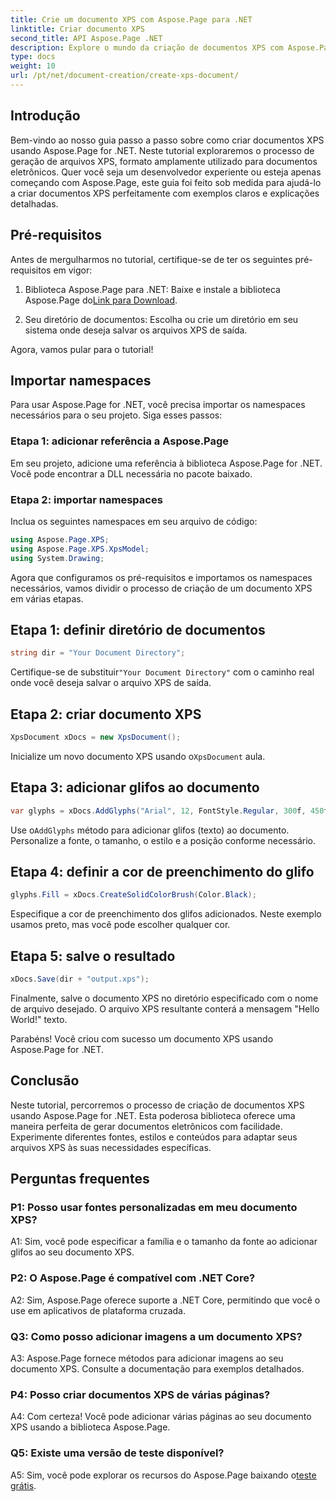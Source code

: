 ```yaml
---
title: Crie um documento XPS com Aspose.Page para .NET
linktitle: Criar documento XPS
second_title: API Aspose.Page .NET
description: Explore o mundo da criação de documentos XPS com Aspose.Page for .NET. Siga nosso guia passo a passo para gerar documentos eletrônicos sem esforço.
type: docs
weight: 10
url: /pt/net/document-creation/create-xps-document/
---
```

## Introdução

Bem-vindo ao nosso guia passo a passo sobre como criar documentos XPS usando Aspose.Page for .NET. Neste tutorial exploraremos o processo de geração de arquivos XPS, formato amplamente utilizado para documentos eletrônicos. Quer você seja um desenvolvedor experiente ou esteja apenas começando com Aspose.Page, este guia foi feito sob medida para ajudá-lo a criar documentos XPS perfeitamente com exemplos claros e explicações detalhadas.

## Pré-requisitos

Antes de mergulharmos no tutorial, certifique-se de ter os seguintes pré-requisitos em vigor:

1.  Biblioteca Aspose.Page para .NET: Baixe e instale a biblioteca Aspose.Page do[Link para Download](https://releases.aspose.com/page/net/).

2. Seu diretório de documentos: Escolha ou crie um diretório em seu sistema onde deseja salvar os arquivos XPS de saída.

Agora, vamos pular para o tutorial!

## Importar namespaces

Para usar Aspose.Page for .NET, você precisa importar os namespaces necessários para o seu projeto. Siga esses passos:

### Etapa 1: adicionar referência a Aspose.Page

Em seu projeto, adicione uma referência à biblioteca Aspose.Page for .NET. Você pode encontrar a DLL necessária no pacote baixado.

### Etapa 2: importar namespaces

Inclua os seguintes namespaces em seu arquivo de código:

```csharp
using Aspose.Page.XPS;
using Aspose.Page.XPS.XpsModel;
using System.Drawing;
```

Agora que configuramos os pré-requisitos e importamos os namespaces necessários, vamos dividir o processo de criação de um documento XPS em várias etapas.

## Etapa 1: definir diretório de documentos

```csharp
string dir = "Your Document Directory";
```

 Certifique-se de substituir`"Your Document Directory"` com o caminho real onde você deseja salvar o arquivo XPS de saída.

## Etapa 2: criar documento XPS

```csharp
XpsDocument xDocs = new XpsDocument();
```

 Inicialize um novo documento XPS usando o`XpsDocument` aula.

## Etapa 3: adicionar glifos ao documento

```csharp
var glyphs = xDocs.AddGlyphs("Arial", 12, FontStyle.Regular, 300f, 450f, "Hello World!");
```

 Use o`AddGlyphs` método para adicionar glifos (texto) ao documento. Personalize a fonte, o tamanho, o estilo e a posição conforme necessário.

## Etapa 4: definir a cor de preenchimento do glifo

```csharp
glyphs.Fill = xDocs.CreateSolidColorBrush(Color.Black);
```

Especifique a cor de preenchimento dos glifos adicionados. Neste exemplo usamos preto, mas você pode escolher qualquer cor.

## Etapa 5: salve o resultado

```csharp
xDocs.Save(dir + "output.xps");
```

Finalmente, salve o documento XPS no diretório especificado com o nome de arquivo desejado. O arquivo XPS resultante conterá a mensagem "Hello World!" texto.

Parabéns! Você criou com sucesso um documento XPS usando Aspose.Page for .NET.

## Conclusão

Neste tutorial, percorremos o processo de criação de documentos XPS usando Aspose.Page for .NET. Esta poderosa biblioteca oferece uma maneira perfeita de gerar documentos eletrônicos com facilidade. Experimente diferentes fontes, estilos e conteúdos para adaptar seus arquivos XPS às suas necessidades específicas.

## Perguntas frequentes

### P1: Posso usar fontes personalizadas em meu documento XPS?

A1: Sim, você pode especificar a família e o tamanho da fonte ao adicionar glifos ao seu documento XPS.

### P2: O Aspose.Page é compatível com .NET Core?

A2: Sim, Aspose.Page oferece suporte a .NET Core, permitindo que você o use em aplicativos de plataforma cruzada.

### Q3: Como posso adicionar imagens a um documento XPS?

A3: Aspose.Page fornece métodos para adicionar imagens ao seu documento XPS. Consulte a documentação para exemplos detalhados.

### P4: Posso criar documentos XPS de várias páginas?

A4: Com certeza! Você pode adicionar várias páginas ao seu documento XPS usando a biblioteca Aspose.Page.

### Q5: Existe uma versão de teste disponível?

 A5: Sim, você pode explorar os recursos do Aspose.Page baixando o[teste grátis](https://releases.aspose.com/).